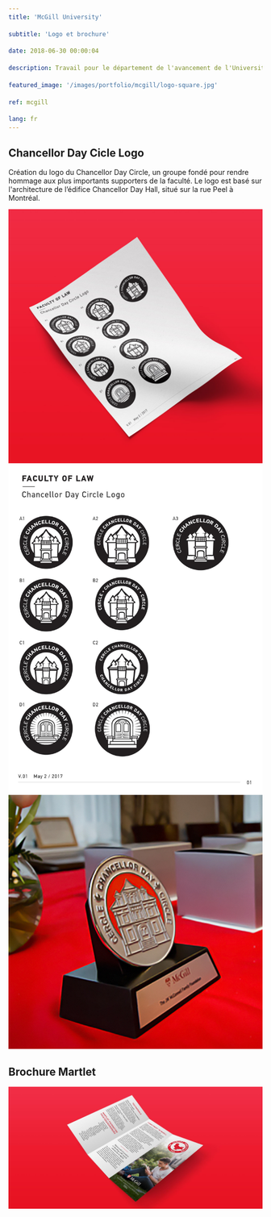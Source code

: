 ```yaml
---
title: 'McGill University'

subtitle: 'Logo et brochure'

date: 2018-06-30 00:00:04

description: Travail pour le département de l'avancement de l'Université McGill, qui supervise les relations avec les anciens et la collecte de fonds.

featured_image: '/images/portfolio/mcgill/logo-square.jpg'

ref: mcgill

lang: fr
---
```



## Chancellor Day Cicle Logo

Création du logo du Chancellor Day Circle, un groupe fondé pour rendre hommage aux plus importants supporters de la faculté. Le logo est basé sur l'architecture de l’édifice Chancellor Day Hall, situé sur la rue Peel à Montréal. 


<div class="gallery" data-columns="3">
	<img src="/images/portfolio/mcgill/logo-square.jpg">
	<img src="/images/portfolio/mcgill/logo-sheet.jpg">
	<img src="/images/portfolio/mcgill/pin.jpg">
</div>

## Brochure Martlet

![](/images/portfolio/mcgill/martlet-pamphlet-wide.jpg)